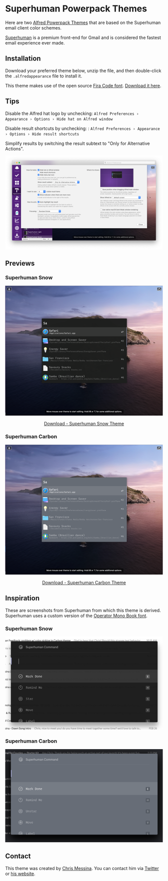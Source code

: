 # Superhuman Powerpack Themes

Here are two [Alfred Powerpack Themes](https://www.alfredapp.com/help/appearance/) that are based on the Superhuman email client color schemes.

[Superhuman](https://superhuman.com/) is a premium front-end for Gmail and is considered the fastest email experience ever made.


## Installation

Download your preferred theme below, unzip the file, and then double-click the `.alfredappearance` file to install it.

This theme makes use of the open source [Fira Code font](https://github.com/tonsky/FiraCode/). [Download it here](https://github.com/tonsky/FiraCode/releases).


## Tips

Disable the Alfred hat logo by unchecking: `Alfred Preferences › Appearance › Options › Hide hat on Alfred window`

Disable result shortcuts by unchecking: : `Alfred Preferences › Appearance › Options › Hide result shortcuts`

Simplify results by switching the result subtext to "Only for Alternative Actions".

[![Alfred Appearance Options](../assets/images/alfred-appearance-options.png)](../assets/images/alfred-appearance-options.png)


## Previews

### Superhuman Snow

<a href="https://github.com/chrismessina/alfred-app/raw/master/themes/superhuman/Superhuman%20Snow.zip">
  <img src="../assets/images/superhuman-snow.png" alt="Superhuman Snow - Alfred Theme Preview">
</a>

<p align="center">
  <a href="https://github.com/chrismessina/alfred-app/raw/master/themes/superhuman/Superhuman%20Snow.zip">
    Download - Superhuman Snow Theme
  </a>
</p>

### Superhuman Carbon

<a href="https://github.com/chrismessina/alfred-app/raw/master/themes/superhuman/Superhuman%20Carbon.zip">
  <img src="../assets/images/superhuman-carbon.png" alt="Superhuman Carbon - Alfred Theme Preview">
</a>

<p align="center">
  <a href="https://github.com/chrismessina/alfred-app/raw/master/themes/superhuman/Superhuman%20Carbon.zip">
    Download - Superhuman Carbon Theme
  </a>
</p>


## Inspiration

These are screenshots from Superhuman from which this theme is derived. Superhuman uses a custom
version of the [Operator Mono Book font](https://www.typography.com/fonts/operator/styles/operatormono).

### Superhuman Snow

[![Superhuman Snow Source](../assets/images/superhuman-snow-source.png)](../assets/images/superhuman-snow-source.png)


### Superhuman Carbon

[![Superhuman Snow Source](../assets/images/superhuman-carbon-source.png)](../assets/images/superhuman-carbon-source.png)

## Contact

This theme was created by [Chris Messina](https://chrismessina.me). You can contact him via [Twitter](https://twitter.com/@chrismessina) or [his website](https://chrismessina.me/contact).
